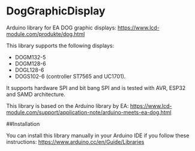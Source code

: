 # DogGraphicDisplay

Arduino library for EA DOG graphic displays: https://www.lcd-module.com/produkte/dog.html

This library supports the following displays:
 - DOGM132-5
 - DOGM128-6
 - DOGL128-6
 - DOGS102-6 
(controller ST7565 and UC1701).

It supports hardware SPI and bit bang SPI and is tested with AVR, ESP32 and SAMD architecture.

This library is based on the Arduino library by EA: https://www.lcd-module.com/support/application-note/arduino-meets-ea-dog.html

##Installation

You can install this library manually in your Arduino IDE if you follow these instructions: https://www.arduino.cc/en/Guide/Libraries

